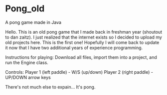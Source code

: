 # Pong_old
A pong game made in Java 

Hello. This is an old pong game that I made back in freshman year (shoutout to dan zaitz).
I just realized that the internet exists so I decided to upload my old projects here. This is the first one! Hopefully I will come back to update it now that I have two additional years of experience programming. 

Instructions for playing:
Download all files, import them into a project, and run the Engine class.

Controls:
Player 1 (left paddle) - W/S (up/down)
Player 2 (right paddle) - UP/DOWN arrow keys 

There's not much else to expain... It's pong.
